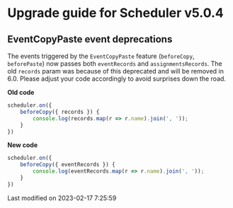 # Upgrade guide for Scheduler v5.0.4

## EventCopyPaste event deprecations

The events triggered by the `EventCopyPaste` feature (`beforeCopy`, `beforePaste`) now passes both `eventRecords` and
`assignmentsRecords`. The old `records` param was because of this deprecated and will be removed in 6.0. Please adjust
your code accordingly to avoid surprises down the road.

**Old code**
```javascript
scheduler.on({
    beforeCopy({ records }) {
        console.log(records.map(r => r.name).join(', '));
    }
})
```

**New code**
```javascript
scheduler.on({
    beforeCopy({ eventRecords }) {
        console.log(eventRecords.map(r => r.name).join(', '));
    }
})
```


<p class="last-modified">Last modified on 2023-02-17 7:25:59</p>